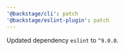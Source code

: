 ```yaml
---
'@backstage/cli': patch
'@backstage/eslint-plugin': patch
---
```


Updated dependency `eslint` to `^9.0.0`.
